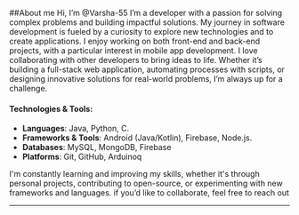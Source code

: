 ##About me                          Hi, I’m @Varsha-55 I’m a developer with a passion for solving complex problems and building impactful solutions. My journey in software development is fueled by a curiosity to explore new technologies and to create applications. I enjoy working on both front-end and back-end projects, with a particular interest in mobile app development.
                                      I love collaborating with other developers to bring ideas to life. Whether it’s building a full-stack web application, automating processes with scripts, or designing innovative solutions for real-world problems, I’m always up for a challenge.

#### Technologies & Tools:
- **Languages**: Java, Python, C.
- **Frameworks & Tools**: Android (Java/Kotlin), Firebase, Node.js.
- **Databases**: MySQL, MongoDB, Firebase
- **Platforms**: Git, GitHub, Arduinoq

I'm constantly learning and improving my skills, whether it's through personal projects, contributing to open-source, or experimenting with new frameworks and languages. if you’d like to collaborate, feel free to reach out

---

